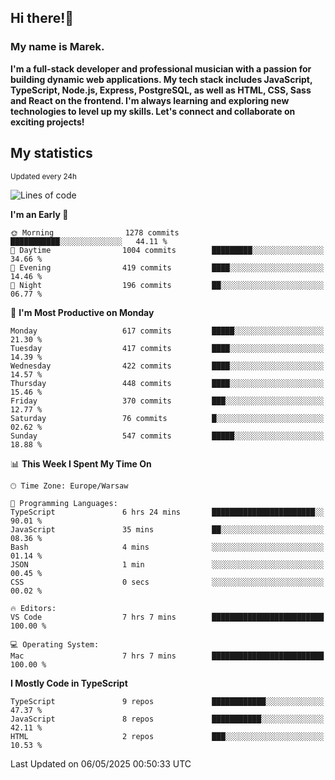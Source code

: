 ## Hi there!👋 ##
### My name is Marek. ###

**I'm a full-stack developer and professional musician with a passion for building dynamic web applications. My tech stack includes JavaScript, TypeScript, Node.js, Express, PostgreSQL, as well as HTML, CSS, Sass and React on the frontend. I'm always learning and exploring new technologies to level up my skills. Let's connect and collaborate on exciting projects!**

## My statistics ##
<sub>Updated every 24h</sub>
<!--START_SECTION:waka-->
![Lines of code](https://img.shields.io/badge/From%20Hello%20World%20I%27ve%20Written-191.4%20thousand%20lines%20of%20code-blue)

**I'm an Early 🐤** 

```text
🌞 Morning                1278 commits        ███████████░░░░░░░░░░░░░░   44.11 % 
🌆 Daytime                1004 commits        █████████░░░░░░░░░░░░░░░░   34.66 % 
🌃 Evening                419 commits         ████░░░░░░░░░░░░░░░░░░░░░   14.46 % 
🌙 Night                  196 commits         ██░░░░░░░░░░░░░░░░░░░░░░░   06.77 % 
```
📅 **I'm Most Productive on Monday** 

```text
Monday                   617 commits         █████░░░░░░░░░░░░░░░░░░░░   21.30 % 
Tuesday                  417 commits         ████░░░░░░░░░░░░░░░░░░░░░   14.39 % 
Wednesday                422 commits         ████░░░░░░░░░░░░░░░░░░░░░   14.57 % 
Thursday                 448 commits         ████░░░░░░░░░░░░░░░░░░░░░   15.46 % 
Friday                   370 commits         ███░░░░░░░░░░░░░░░░░░░░░░   12.77 % 
Saturday                 76 commits          █░░░░░░░░░░░░░░░░░░░░░░░░   02.62 % 
Sunday                   547 commits         █████░░░░░░░░░░░░░░░░░░░░   18.88 % 
```


📊 **This Week I Spent My Time On** 

```text
🕑︎ Time Zone: Europe/Warsaw

💬 Programming Languages: 
TypeScript               6 hrs 24 mins       ███████████████████████░░   90.01 % 
JavaScript               35 mins             ██░░░░░░░░░░░░░░░░░░░░░░░   08.36 % 
Bash                     4 mins              ░░░░░░░░░░░░░░░░░░░░░░░░░   01.14 % 
JSON                     1 min               ░░░░░░░░░░░░░░░░░░░░░░░░░   00.45 % 
CSS                      0 secs              ░░░░░░░░░░░░░░░░░░░░░░░░░   00.02 % 

🔥 Editors: 
VS Code                  7 hrs 7 mins        █████████████████████████   100.00 % 

💻 Operating System: 
Mac                      7 hrs 7 mins        █████████████████████████   100.00 % 
```

**I Mostly Code in TypeScript** 

```text
TypeScript               9 repos             ████████████░░░░░░░░░░░░░   47.37 % 
JavaScript               8 repos             ███████████░░░░░░░░░░░░░░   42.11 % 
HTML                     2 repos             ███░░░░░░░░░░░░░░░░░░░░░░   10.53 % 
```




 Last Updated on 06/05/2025 00:50:33 UTC
<!--END_SECTION:waka-->

<!--
**MarekSax/MarekSax** is a ✨ _special_ ✨ repository because its `README.md` (this file) appears on your GitHub profile.

Here are some ideas to get you started:

- 🔭 I’m currently working on ...
- 🌱 I’m currently learning ...
- 👯 I’m looking to collaborate on ...
- 🤔 I’m looking for help with ...
- 💬 Ask me about ...
- 📫 How to reach me: ...
- 😄 Pronouns: ...
- ⚡ Fun fact: ...
-->
